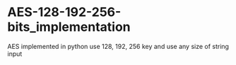 # AES-128-192-256-bits_implementation
AES implemented in python 
use 128, 192, 256 key and use any size of string input 
